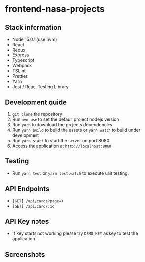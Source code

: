 # frontend-nasa-projects

## Stack information

- Node 15.0.1 (use nvm)
- React
- Redux
- Express
- Typescript
- Webpack
- TSLint
- Prettier
- Yarn
- Jest / React Testing Library

## Development guide

1. `git clone` the repository
2. Run `nvm use` to set the default project nodejs version
3. Run `yarn` to download the projects dependencies
4. Run `yarn build` to build the assets or `yarn watch` to build under development
5. Run `yarn start` to start the server on port 8080
6. Access the application at `http://localhost:8080`

## Testing

- Run `yarn test` or `yarn test:watch` to execute unit testing.

## API Endpoints

- `[GET] /api/cards?page=X`
- `[GET] /api/card/:id`

## API Key notes

- If key starts not working please try `DEMO_KEY` as key to test the application.

## Screenshots
